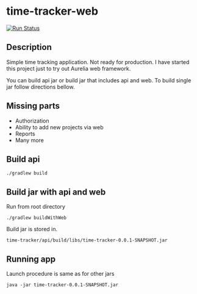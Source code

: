 # time-tracker-web

[![Run Status](https://api.shippable.com/projects/59fe1ab0e07b7707001c66e3/badge?branch=master)](https://app.shippable.com/github/dovydasvenckus/time-tracker)
## Description
Simple time tracking application. Not ready for
production. I have started this project just to try out
Aurelia web framework.

You can build api jar or build jar that includes api and web.
To build single jar follow directions bellow.

## Missing parts
  * Authorization
  * Ability to add new projects via web
  * Reports
  * Many more
  
## Build api

    ./gradlew build

## Build jar with api and web
Run from root directory

    ./gradlew buildWithWeb
     
     
Build jar is stored in.

    time-tracker/api/build/libs/time-tracker-0.0.1-SNAPSHOT.jar


## Running app

Launch procedure is same as for other jars

    java -jar time-tracker-0.0.1-SNAPSHOT.jar
    
